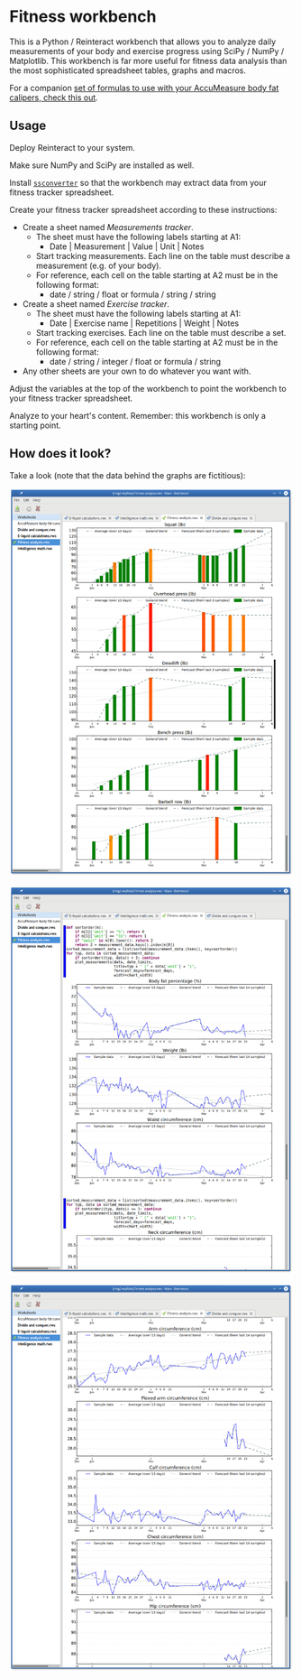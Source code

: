 # Fitness workbench

This is a Python / Reinteract workbench that allows you to analyze daily measurements of your body and exercise progress using SciPy / NumPy / Matplotlib.  This workbench is far more useful for fitness data analysis than the most sophisticated spreadsheet tables, graphs and macros.

For a companion [set of formulas to use with your AccuMeasure body fat calipers, check this out](https://rudd-o.com/archives/body-fat-formulas-for-your-accumeasure-body-fat-calipers).

## Usage

Deploy Reinteract to your system.

Make sure NumPy and SciPy are installed as well.

Install [`ssconverter`](https://github.com/Rudd-O/ssconverter) so that the workbench may extract data from your fitness tracker spreadsheet.

Create your fitness tracker spreadsheet according to these instructions:

* Create a sheet named *Measurements tracker*.
  * The sheet must have the following labels starting at A1:
    *  Date  |  Measurement   |   Value     |       Unit     |        Notes
  * Start tracking measurements.  Each line on the table must describe a measurement (e.g. of your body).
  * For reference, each cell on the table starting at A2 must be in the following format:
    * date  /  string    /   float or formula   /    string    /     string
* Create a sheet named *Exercise tracker*.
  * The sheet must have the following labels starting at A1:
    * Date  |  Exercise name  |  Repetitions  |  Weight  |  Notes
  * Start tracking exercises.  Each line on the table must describe a set.
  * For reference, each cell on the table starting at A2 must be in the following format:
    * date  /  string     /   integer  /  float or formula  /      string
* Any other sheets are your own to do whatever you want with.

Adjust the variables at the top of the workbench to point the workbench to your fitness tracker spreadsheet.

Analyze to your heart's content.  Remember: this workbench is only a starting point.

## How does it look?

Take a look (note that the data behind the graphs are fictitious):

![Body measurements (1)](doc/Body%20measurements%201.png)

![Body measurements (2)](doc/Body%20measurements%202.png)

![Weight lifting](doc/Weight%20lifting.png)
